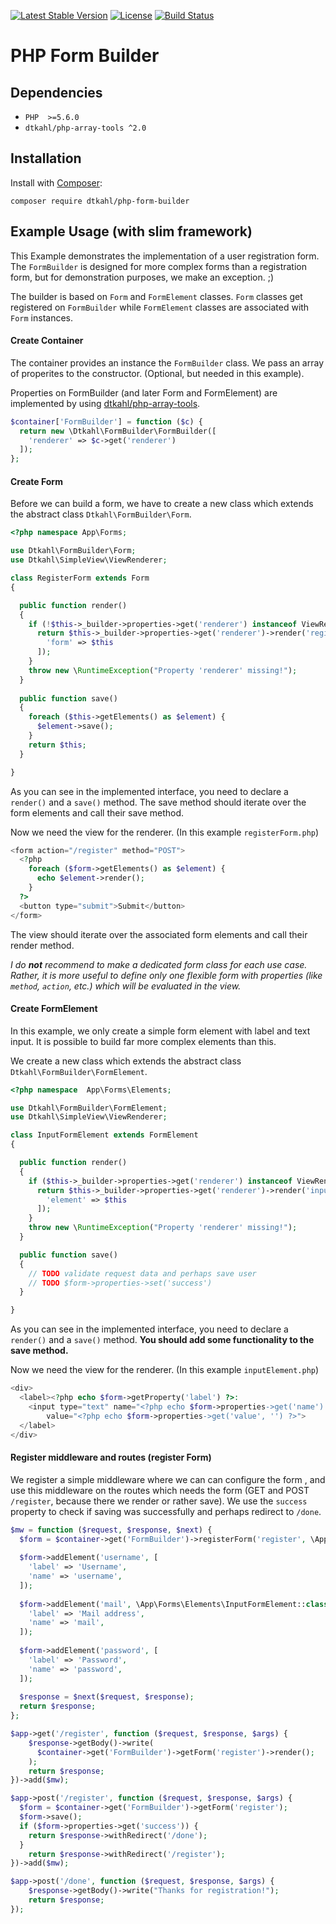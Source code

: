 [![Latest Stable Version](https://poser.pugx.org/dtkahl/php-form-builder/v/stable)](https://packagist.org/packages/dtkahl/php-form-builder)
[![License](https://poser.pugx.org/dtkahl/php-form-builder/license)](https://packagist.org/packages/dtkahl/php-form-builder)
[![Build Status](https://travis-ci.org/dtkahl/php-form-builder.svg?branch=master)](https://travis-ci.org/dtkahl/php-form-builder)

# PHP Form Builder

## Dependencies

* `PHP  >=5.6.0`
* `dtkahl/php-array-tools ^2.0`

## Installation

Install with [Composer](http://getcomposer.org):

```
composer require dtkahl/php-form-builder
```


## Example Usage (with slim framework)

This Example demonstrates the implementation of a user registration form. The `FormBuilder` is designed for more complex forms than a registration form, but for demonstration purposes, we make an exception. ;)

The builder is based on `Form` and `FormElement` classes. `Form` classes get registered on `FormBuilder` while `FormElement` classes are associated with `Form` instances.


#### Create Container

The container provides an instance the `FormBuilder` class. We pass an array of properites to the constructor. (Optional, but needed in this example).

Properties on FormBuilder (and later Form and FormElement) are implemented by using [dtkahl/php-array-tools](https://github.com/dtkahl/php-array-tools).

```php
$container['FormBuilder'] = function ($c) {
  return new \Dtkahl\FormBuilder\FormBuilder([
    'renderer' => $c->get('renderer')
  ]);
};
```

#### Create Form

Before we can build a form, we have to create a new class which extends the abstract class `Dtkahl\FormBuilder\Form`.

```php
<?php namespace App\Forms;

use Dtkahl\FormBuilder\Form;
use Dtkahl\SimpleView\ViewRenderer;

class RegisterForm extends Form
{

  public function render()
  {
    if (!$this->_builder->properties->get('renderer') instanceof ViewRenderer) {
      return $this->_builder->properties->get('renderer')->render('registerForm.php', [
        'form' => $this
      ]);
    }
    throw new \RuntimeException("Property 'renderer' missing!");
  }
  
  public function save()
  {
    foreach ($this->getElements() as $element) {
      $element->save();
    }
    return $this;
  }

}
```

As you can see in the implemented interface, you need to declare a `render()` and a `save()` method. The save method should iterate over the form elements and call their save method.

Now we need the view for the renderer. (In this example `registerForm.php`)

```php
<form action="/register" method="POST">
  <?php
    foreach ($form->getElements() as $element) {
      echo $element->render();
    }
  ?>
  <button type="submit">Submit</button>
</form>
```

The view should iterate over the associated form elements and call their render method.

*I do __not__ recommend to make a dedicated form class for each use case. Rather, it is more useful to define only one flexible form with properties (like `method`, `action`, etc.)  which will be evaluated in the view.* 

#### Create FormElement

In this example, we only create a simple form element with label and text input. It is possible to build far more complex elements than this.

We create a new class which extends the abstract class `Dtkahl\FormBuilder\FormElement`.

```php
<?php namespace  App\Forms\Elements;

use Dtkahl\FormBuilder\FormElement;
use Dtkahl\SimpleView\ViewRenderer;

class InputFormElement extends FormElement
{

  public function render()
  {
    if ($this->_builder->properties->get('renderer') instanceof ViewRenderer) {
      return $this->_builder->properties->get('renderer')->render('inputElement.php', [
        'element' => $this
      ]);
    }
    throw new \RuntimeException("Property 'renderer' missing!");
  }

  public function save()
  {
    // TODO validate request data and perhaps save user
    // TODO $form->properties->set('success')
  }

}
```

As you can see in the implemented interface, you need to declare a `render()` and a `save()` method. **You should add some functionality to the save method.**

Now we need the view for the renderer. (In this example `inputElement.php`)

```php
<div>
  <label><?php echo $form->getProperty('label') ?>:
    <input type="text" name="<?php echo $form->properties->get('name') ?>" 
        value="<?php echo $form->properties->get('value', '') ?>">
  </label>
</div>
```

#### Register middleware and routes (register Form)

We register a simple middleware where we can can configure the form , and use this middleware on the routes which needs the form (GET and POST `/register`, because there we render or rather save). We use the `success` property to check if saving was successfully and perhaps redirect to `/done`. 

```php
$mw = function ($request, $response, $next) {
  $form = $container->get('FormBuilder')->registerForm('register', \App\Forms\registerForm::class);
  
  $form->addElement('username', [
    'label' => 'Username',
    'name' => 'username',
  ]);
  
  $form->addElement('mail', \App\Forms\Elements\InputFormElement::class, [
    'label' => 'Mail address',
    'name' => 'mail',
  ]);
  
  $form->addElement('password', [
    'label' => 'Password',
    'name' => 'password',
  ]);
  
  $response = $next($request, $response);
  return $response;
};

$app->get('/register', function ($request, $response, $args) {
	$response->getBody()->write(
	  $container->get('FormBuilder')->getForm('register')->render();
	);
	return $response;
})->add($mw);

$app->post('/register', function ($request, $response, $args) {
  $form = $container->get('FormBuilder')->getForm('register');
  $form->save();
  if ($form->properties->get('success')) {
    return $response->withRedirect('/done');
  }
	return $response->withRedirect('/register');
})->add($mw);

$app->post('/done', function ($request, $response, $args) {
	$response->getBody()->write("Thanks for registration!");
	return $response;
});
```
